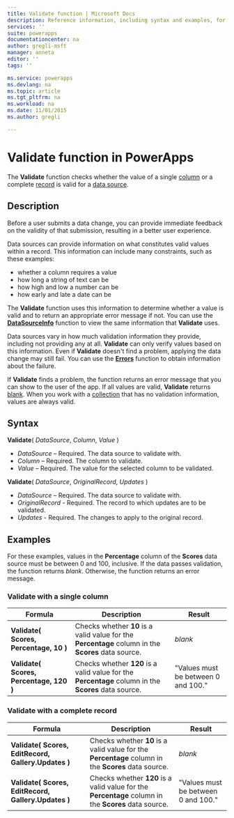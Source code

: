 ```yaml
---
title: Validate function | Microsoft Docs
description: Reference information, including syntax and examples, for the Validate function in PowerApps
services: ''
suite: powerapps
documentationcenter: na
author: gregli-msft
manager: anneta
editor: ''
tags: ''

ms.service: powerapps
ms.devlang: na
ms.topic: article
ms.tgt_pltfrm: na
ms.workload: na
ms.date: 11/01/2015
ms.author: gregli

---
```

# Validate function in PowerApps
The **Validate** function checks whether the value of a single [column](../working-with-tables.md#columns) or a complete [record](../working-with-tables.md#records) is valid for a [data source](../working-with-data-sources.md).  

## Description
Before a user submits a data change, you can provide immediate feedback on the validity of that submission, resulting in a better user experience.

Data sources can provide information on what constitutes valid values within a record. This information can include many constraints, such as these examples:

* whether a column requires a value
* how long a string of text can be
* how high and low a number can be
* how early and late a date can be

The **Validate** function uses this information to determine whether a value is valid and to return an appropriate error message if not. You can use the **[DataSourceInfo](function-datasourceinfo.md)** function to view the same information that **Validate** uses.

Data sources vary in how much validation information they provide, including not providing any at all. **Validate** can only verify values based on this information. Even if  **Validate** doesn't find a problem, applying the data change may still fail. You can use the **[Errors](function-errors.md)** function to obtain information about the failure.

If **Validate** finds a problem, the function returns an error message that you can show to the user of the app. If all values are valid, **Validate** returns [blank](function-isblank-isempty.md). When you work with a [collection](../working-with-data-sources.md#collections) that has no validation information, values are always valid.

## Syntax
**Validate**( *DataSource*, *Column*, *Value* )

* *DataSource* – Required. The data source to validate with.
* *Column* – Required. The column to validate.
* *Value* – Required. The value for the selected column to be validated.

**Validate**( *DataSource*, *OriginalRecord*, *Updates* )

* *DataSource* – Required. The data source to validate with.
* *OriginalRecord* - Required.  The record to which updates are to be validated.
* *Updates* - Required.  The changes to apply to the original record.

## Examples
For these examples, values in the **Percentage** column of the **Scores** data source must be between 0 and 100, inclusive. If the data passes validation, the function returns *blank*. Otherwise, the function returns an error message.

### Validate with a single column
| Formula | Description | Result |
| --- | --- | --- |
| **Validate( Scores, Percentage, 10 )** |Checks whether **10** is a valid value for the **Percentage** column in the **Scores** data source. |*blank* |
| **Validate( Scores, Percentage, 120 )** |Checks whether **120** is a valid value for the **Percentage** column in the **Scores** data source. |"Values must be between 0 and 100." |

### Validate with a complete record
| Formula | Description | Result |
| --- | --- | --- |
| **Validate( Scores, EditRecord, Gallery.Updates )** |Checks whether **10** is a valid value for the **Percentage** column in the **Scores** data source. |*blank* |
| **Validate( Scores, EditRecord, Gallery.Updates )** |Checks whether **120** is a valid value for the **Percentage** column in the **Scores** data source. |"Values must be between 0 and 100." |

